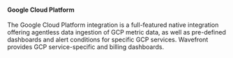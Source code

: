 #### Google Cloud Platform

The Google Cloud Platform integration is a full-featured native integration offering agentless data ingestion of GCP metric data, as well as pre-defined dashboards and alert conditions for specific GCP services. Wavefront provides GCP service-specific and billing dashboards.
